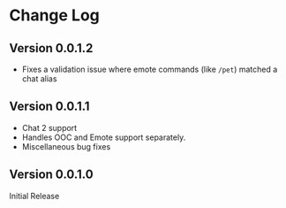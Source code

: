 # Change Log

## Version 0.0.1.2

- Fixes a validation issue where emote commands (like `/pet`) matched a chat alias

## Version 0.0.1.1

- Chat 2 support
- Handles OOC and Emote support separately.
- Miscellaneous bug fixes

## Version 0.0.1.0

Initial Release
